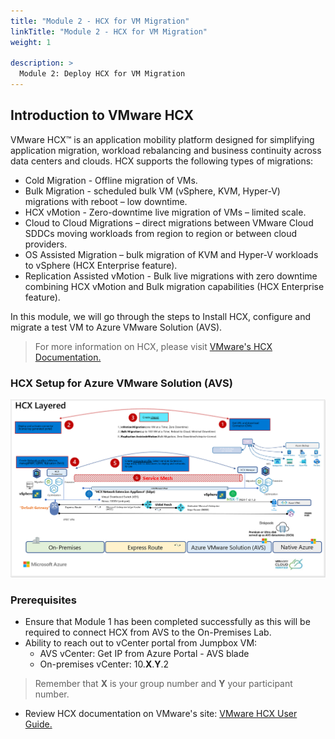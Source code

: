 ```yaml
---
title: "Module 2 - HCX for VM Migration"
linkTitle: "Module 2 - HCX for VM Migration"
weight: 1

description: >
  Module 2: Deploy HCX for VM Migration
---
```

## **Introduction to VMware HCX**

VMware HCX™ is an application mobility platform designed for simplifying application migration, workload rebalancing and business continuity across data centers and clouds. HCX supports the following types of migrations:

-   Cold Migration - Offline migration of VMs.
-   Bulk Migration - scheduled bulk VM (vSphere, KVM, Hyper-V) migrations with reboot – low downtime.
-   HCX vMotion - Zero-downtime live migration of VMs – limited scale.
-   Cloud to Cloud Migrations – direct migrations between VMware Cloud SDDCs moving workloads from region to region or between cloud providers.
-   OS Assisted Migration – bulk migration of KVM and Hyper-V workloads to vSphere (HCX Enterprise feature).
-   Replication Assisted vMotion - Bulk live migrations with zero downtime combining HCX vMotion and Bulk migration capabilities (HCX Enterprise feature).

In this module, we will go through the steps to Install HCX, configure and migrate a test VM to Azure VMware Solution (AVS).

>For more information on HCX, please visit [VMware's HCX Documentation.](https://www.vmware.com/products/hcx.html)

### **HCX Setup for Azure VMware Solution (AVS)**

![](Mod2MainPic1.png)

### **Prerequisites**

- Ensure that Module 1 has been completed successfully as this will be required to connect HCX from AVS to the On-Premises Lab. 
- Ability to reach out to vCenter portal from Jumpbox VM:
    -   AVS vCenter: Get IP from Azure Portal - AVS blade
    -   On-premises vCenter: 10.**X**.**Y**.2

> Remember that **X** is your group number and **Y** your participant number.

-   Review HCX documentation on VMware's site: [VMware HCX User Guide.](https://docs.vmware.com/en/VMware-HCX/4.0/hcx-user-guide/GUID-BFD7E194-CFE5-4259-B74B-991B26A51758.html)